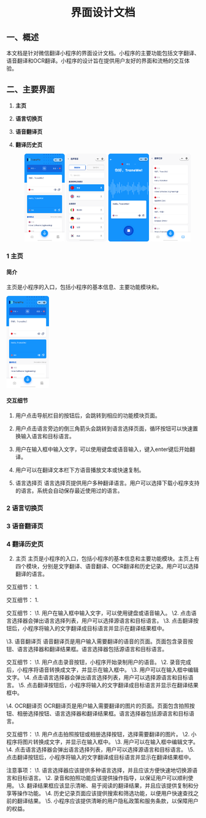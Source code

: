 <h1 align = "center">界面设计文档</h1>

## 一、概述

本文档是针对微信翻译小程序的界面设计文档。小程序的主要功能包括文字翻译、语音翻译和OCR翻译。小程序的设计旨在提供用户友好的界面和流畅的交互体验。

## 二、主要界面

1. **主页**
2. **语言切换页**
3. **语音翻译页**
4. **翻译历史页**

   <div align = "center">
   <img src="../pics/UI_Translation_Text.png" width="22%" />
   <img src="../pics/UI_Choose_Language.png" width="22%" />
   <img src="../pics/UI_Translation_Voice.png" width="22%" />
   <img src="../pics/UI_Translation_History.png" width="22%" />
   </div>

   

### 1 主页

#### 简介

主页是小程序的入口，包括小程序的基本信息、主要功能模块和。

<img src="../pics/UI_Translation_Text.png" width="22%" />

#### 交互细节

1. 用户点击导航栏目的按钮后，会跳转到相应的功能模块页面。
2. 用户点击语言旁边的倒三角箭头会跳转到语言选择页面，循环按钮可以快速置换输入语言和目标语言。
3. 用户在输入框中输入文字，可以使用键盘或语音输入，键入enter键后开始翻译。
4. 用户可以在翻译文本栏下方语音播放文本或快速复制。

5. 语言选择页
   语言选择页提供用户多种翻译语言。用户可以选择下载小程序支持的语言。系统会自动保存最近使用过的语言。



### 2 语言切换页

### 3 语音翻译页

### 4 翻译历史页





2. 主页
   主页是小程序的入口，包括小程序的基本信息和主要功能模块。主页上有四个模块，分别是文字翻译、语音翻译、OCR翻译和历史记录。用户可以选择翻译的语言。

交互细节：
1. 

交互细节：
1.

交互细节：
\1. 用户在输入框中输入文字，可以使用键盘或语音输入。
\2. 点击语言选择器会弹出语言选择列表，用户可以选择源语言和目标语言。
\3. 点击翻译按钮后，小程序将输入的文字翻译成目标语言并显示在翻译结果框中。

\3. 语音翻译页
语音翻译页是用户输入需要翻译的语音的页面。页面包含录音按钮、语言选择器和翻译结果框。语言选择器包括源语言和目标语言。

交互细节：
\1. 用户点击录音按钮，小程序开始录制用户的语音。
\2. 录音完成后，小程序将语音转换成文字，并显示在输入框中。
\3. 用户可以在输入框中编辑文字。
\4. 点击语言选择器会弹出语言选择列表，用户可以选择源语言和目标语言。
\5. 点击翻译按钮后，小程序将输入的文字翻译成目标语言并显示在翻译结果框中。

\4. OCR翻译页
OCR翻译页是用户输入需要翻译的图片的页面。页面包含拍照按钮、相册选择按钮、语言选择器和翻译结果框。语言选择器包括源语言和目标语言。

交互细节：
\1. 用户点击拍照按钮或相册选择按钮，选择需要翻译的图片。
\2. 小程序将图片转换成文字，并显示在输入框中。
\3. 用户可以在输入框中编辑文字。
\4. 点击语言选择器会弹出语言选择列表，用户可以选择源语言和目标语言。
\5. 点击翻译按钮后，小程序将输入的文字翻译成目标语言并显示在翻译结果框中。

注意事项：
\1. 语言选择器应该提供多种语言选择，并且应该方便快速地切换源语言和目标语言。
\2. 录音和拍照功能应该提供操作指导，以保证用户可以顺利使用。
\3. 翻译结果框应该显示清晰、易于阅读的翻译结果，并且应该提供复制和分享等操作功能。
\4. 历史记录页面应该提供搜索和筛选功能，以便用户快速查找之前的翻译结果。
\5. 小程序应该提供清晰的用户隐私政策和服务条款，以保障用户的权益。